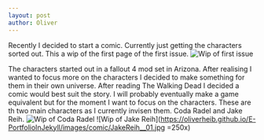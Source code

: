```yaml
---
layout: post
author: Oliver
---
```

Recently I decided to start a comic.
Currently just getting the characters sorted out. This a wip of the first page of the first issue. 
![Wip of first issue](https://oliverheib.github.io/E-PortfolioInJekyll/images/comic/Issue1Page1WIP__01.jpg)

The characters started out in a fallout 4 mod set in Arizona. After realising I wanted to focus more on the characters I decided to make something for them in their own universe. After reading The Walking Dead I decided a comic would best suit the story. I will probably eventually make a game equivalent but for the moment I want to focus on the characters.
These are th two main characters as I currently invisen them. 
Coda Radel and Jake Reih.
![Wip of Coda Radel](https://oliverheib.github.io/E-PortfolioInJekyll/images/comic/CodaRadel__01.jpg) ![Wip of Jake Reih](https://oliverheib.github.io/E-PortfolioInJekyll/images/comic/JakeReih__01.jpg =250x)
